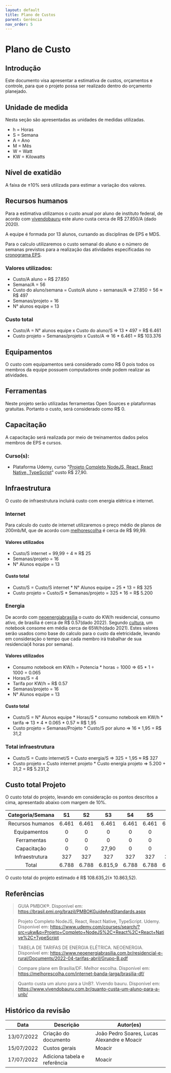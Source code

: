 ```yaml
---
layout: default
title: Plano de Custos
parent: Gerência
nav_order: 5
---
```


# Plano de Custo

## Introdução
Este documento visa apresentar a estimativa de custos, orçamentos e controle, para que o projeto possa ser realizado dentro do orçamento planejado.

## Unidade de medida
Nesta seção são apresentadas as unidades de medidas utilizadas.

- h = Horas
- S = Semana
- A = Ano
- M = Mês
- W = Watt
- KW = Kilowatts

## Nível de exatidão

A faixa de ±10% será utilizada para estimar a variação dos valores.

## Recursos humanos

Para a estimativa utilizamos o custo anual por aluno de instituto federal, de acordo com [vivendobauru](https://www.vivendobauru.com.br/quanto-custa-um-aluno-para-a-unb/) este aluno custa cerca de R$ 27.850/A (dado 2020).

A equipe é formada por 13 alunos, cursando as disciplinas de EPS e MDS.

Para o calculo utilizaremos o custo semanal do aluno e o número de semanas previstos para a realização das atividades especificadas no [cronograma EPS](https://github.com/fga-eps-mds/A-Disciplina-MDS-EPS/blob/master/PlanosDeEnsino/EPS-cronograma-hrn.md).


### Valores utilizados:
- Custo/A aluno = R$ 27.850
- Semana/A = 56 
- Custo do aluno/semana = Custo/A aluno ÷  semanas/A => 27.850 ÷ 56 ≈ R$ 497
- Semanas/projeto = 16
- N° alunos equipe = 13


### Custo total
- Custo/A = N° alunos equipe x Custo do aluno/S => 13 * 497 = R$ 6.461
- Custo projeto =  Semanas/projeto x  Custo/A => 16 * 6.461 = R$ 103.376


## Equipamentos

O custo com equipamentos será considerado como R$ 0 pois todos os membros da equipe possuem computadores onde podem realizar as atividades.

## Ferramentas

Neste projeto serão utilizadas ferramentas Open Sources  e plataformas gratuitas. Portanto o custo, será considerado como R$ 0.

## Capacitação

A capacitação será realizada por meio de treinamentos dados pelos membros de EPS e cursos.

### Curso(s):
- Plataforma Udemy, curso "[Projeto Completo NodeJS, React, React Native, TypeScript](https://www.udemy.com/courses/search/?src=ukw&q=Projeto+Completo+NodeJS%2C+React%2C+React+Native%2C+TypeScript)" custo R$ 27,90. 



## Infraestrutura
O custo de infraestrutura incluirá custo com energia elétrica e internet. 

### Internet
 Para calculo do custo de internet utilizaremos o preço médio de planos de 200mb/M, que de acordo com [melhorescolha](https://melhorescolha.com/internet-banda-larga/brasilia-df/) é cerca de R$ 99,99.

#### **Valores utilizados**
- Custo/S internet = 99,99 ÷ 4 ≈ R$ 25
- Semanas/projeto = 16
- N° Alunos equipe = 13

#### **Custo total**

- Custo/S = Custo/S internet * N° Alunos equipe = 25 * 13 = R$ 325
- Custo projeto = Custo/S * Semanas/projeto = 325 * 16 = R$ 5.200

### Energia
De acordo com [neoenergiabrasilia](https://www.neoenergiabrasilia.com.br/residencial-e-rural/Documents/2022-04-tarifas-abril/Grupo-B.pdf) o custo do KW/h residencial, consumo ativo, de brasília é cerca de R$ 0.57(dado 2022). Segundo [cultura](https://cultura.uol.com.br/noticias/26097_6-maneiras-de-economizar-na-conta-de-luz-do-home-office.html), um notebook consome em média cerca de 65W/h(dado 2021). Estes valores serão usados como base do calculo para o custo da eletricidade, levando em consideração o tempo que cada membro irá trabalhar de sua residencia(4 horas por semana).

#### **Valores utilizados**
- Consumo notebook em KW/h = Potencia * horas ÷ 1000 => 65 * 1 ÷ 1000 = 0.065
- Horas/S = 4
- Tarifa por KW/h = R$ 0.57
- Semanas/projeto = 16
- N° Alunos equipe = 13

#### **Custo total**
- Custo/S = N° Alunos equipe * Horas/S * consumo notebook em KW/h * tarifa => 13 * 4 * 0.065 * 0.57 ≈ R$ 1,95
- Custo projeto = Semanas/Projeto * Custo/S por aluno  => 16 * 1,95  =  R$ 31,2

### Total infraestrutura

- Custo/S = Custo internet/S + Custo energia/S => 325 + 1,95 ≈ R$ 327
- Custo projeto = Custo internet projeto * Custo energia projeto => 5.200 +  31,2 = R$ 5.231,2


## Custo total Projeto
O custo total do projeto, levando em consideração os pontos descritos a cima, apresentado abaixo com margem de 10%.

|Categoria/Semana|S1|S2|S3|S4|S5|S6|S7|S8|S9|S10|S11|S12|S13|S14|S15|S16|Total|
|:--:|:--:|:--:|:--:|:--:|:--:|:--:|:--:|:--:|:--:|:--:|:--:|:--:|:--:|:--:|:--:|:--:|:--:|
|Recursos humanos|6.461|6.461|6.461|6.461|6.461|6.461|6.461|6.461|6.461|6.461|6.461|6.461|6.461|6.461|6.461|6.461|103.376|
|Equipamentos|0|0|0|0|0|0|0|0|0|0|0|0|0|0|0|0|0|
|Ferramentas|0|0|0|0|0|0|0|0|0|0|0|0|0|0|0|0|0|
|Capacitação|0|0|27,90|0|0|0|0|0|0|0|0|0|0|0|0|0|27,90|
|Infraestrutura|327|327|327|327|327|327|327|327|327|327|327|327|327|327|327|327|5.231,2|
|Total|6.788|6.788|6.815,9|6.788|6.788|6.788|6.788|6.788|6.788|6.788|6.788|6.788|6.788|6.788|6.788|6.788|108.635,9|


O custo total do projeto estimado é R$ 108.635,2(± 10.863,52).


## Referências

> GUIA PMBOK®. Disponível em: https://brasil.pmi.org/brazil/PMBOKGuideAndStandards.aspx

> Projeto Completo NodeJS, React, React Native, TypeScript. Udemy. Disponível em: https://www.udemy.com/courses/search/?src=ukw&q=Projeto+Completo+NodeJS%2C+React%2C+React+Native%2C+TypeScript

> TABELA DE TARIFAS DE ENERGIA ELÉTRICA. NEOENERGIA. Disponível em: https://www.neoenergiabrasilia.com.br/residencial-e-rural/Documents/2022-04-tarifas-abril/Grupo-B.pdf

> Compare plane em Brasília/DF. Melhor escolha. Disponível em: https://melhorescolha.com/internet-banda-larga/brasilia-df/

> Quanto custa um aluno para a UnB?. Vivendo bauru. Disponível em: https://www.vivendobauru.com.br/quanto-custa-um-aluno-para-a-unb/

## Histórico da revisão

|**Data**|**Descrição**|**Autor(es)**|
|--------|-------------|-------------|
|13/07/2022|Criação do documento| João Pedro Soares, Lucas Alexandre e Moacir |
|15/07/2022|Custos gerais| Moacir |
|17/07/2022|Adiciona tabela e referência| Moacir |
